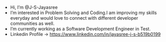  - Hi, I’m @J-S-Jayasree
 - I’m interested in Problem Solving and Coding.I am improving my skills everyday and would love to connect with different developer communities as well.
 - I’m currently working as a Software Development Engineer in Test.
 - Linkedin Profile -> https://www.linkedin.com/in/jayasree-j-s-b519b0199


<!---
J-S-Jayasree/J-S-Jayasree is a ✨ special ✨ repository because its `README.md` (this file) appears on your GitHub profile.
You can click the Preview link to take a look at your changes.
--->
